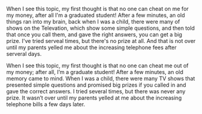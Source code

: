 When I see this topic, my first thought is that no one can cheat on me for my money, after all I'm a graduated student! After a few minutes, an old things ran into my brain, back when I was a child, there were many of shows on the Televation, which show some simple questions, and then told that once you call them, and gave the right answers, you can get a big prize. I've tried serveal times, but there's no prize at all. And that is not over until my parents yelled me about the increasing telephone fees after serveral days.

When I see this topic, my first thought is that no one can cheat me out of my money; after all, I’m a graduate student! After a few minutes, an old memory came to mind. When I was a child, there were many TV shows that presented simple questions and promised big prizes if you called in and gave the correct answers. I tried several times, but there was never any prize. It wasn’t over until my parents yelled at me about the increasing telephone bills a few days later.